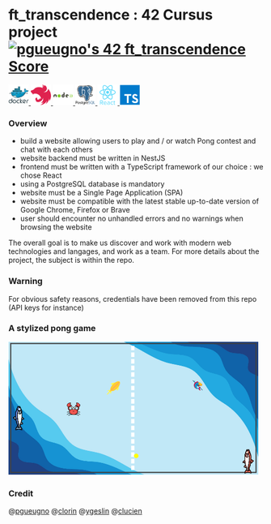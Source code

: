 # ft_transcendence : 42 Cursus project [![pgueugno's 42 ft_transcendence Score](https://badge42.vercel.app/api/v2/cl4cqx7ks006409jn1s8sg534/project/2516521)](https://github.com/JaeSeoKim/badge42)
<p align="left"> <a href="https://www.docker.com/" target="_blank" rel="noreferrer"> <img src="https://raw.githubusercontent.com/devicons/devicon/master/icons/docker/docker-original-wordmark.svg" alt="docker" width="40" height="40"/> </a> <a href="https://nestjs.com/" target="_blank" rel="noreferrer"> <img src="https://raw.githubusercontent.com/devicons/devicon/master/icons/nestjs/nestjs-plain.svg" alt="nestjs" width="40" height="40"/> </a> <a href="https://nodejs.org" target="_blank" rel="noreferrer"> <img src="https://raw.githubusercontent.com/devicons/devicon/master/icons/nodejs/nodejs-original-wordmark.svg" alt="nodejs" width="40" height="40"/> </a> <a href="https://www.postgresql.org" target="_blank" rel="noreferrer"> <img src="https://raw.githubusercontent.com/devicons/devicon/master/icons/postgresql/postgresql-original-wordmark.svg" alt="postgresql" width="40" height="40"/> </a> <a href="https://reactjs.org/" target="_blank" rel="noreferrer"> <img src="https://raw.githubusercontent.com/devicons/devicon/master/icons/react/react-original-wordmark.svg" alt="react" width="40" height="40"/> </a> <a href="https://www.typescriptlang.org/" target="_blank" rel="noreferrer"> <img src="https://raw.githubusercontent.com/devicons/devicon/master/icons/typescript/typescript-original.svg" alt="typescript" width="40" height="40"/> </a> </p>

### Overview
- build a website allowing users to play and / or watch Pong contest and chat with each others
- website backend must be written in NestJS
- frontend must be written with a TypeScript framework of our choice : we chose React
- using a PostgreSQL database is mandatory
- website must be a Single Page Application (SPA)
- website must be compatible with the latest stable up-to-date version of Google Chrome, Firefox or Brave
- user should encounter no unhandled errors and no warnings when browsing the website

The overall goal is to make us discover and work with modern web technologies and langages, and work as a team. For more details about the project, the subject is within the repo.

### Warning
For obvious safety reasons, credentials have been removed from this repo (API keys for instance)

### A stylized pong game
![](https://github.com/plgueugnon/ft_transcendence/blob/master/client/src/images/bonus-game-preview.gif#:~:text=master-,ft_transcendence,/bonus%2Dgame%2Dpreview.gif,-Go%20to%20file)

### Credit
@[pgueugno](pgueugno@student.42.fr) @[clorin](clorin@student.42.fr) @[ygeslin](ygeslin@student.42.fr) @[clucien](clucien@student.42.fr)
